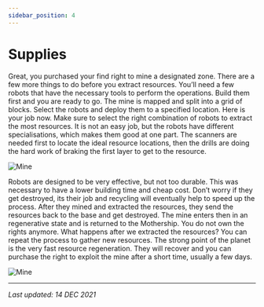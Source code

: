```yaml
---
sidebar_position: 4
---
```


# Supplies

Great, you purchased your find right to mine a designated zone. There are a few more things to do before you extract resources. You’ll need a few robots that have the necessary tools to perform the operations. Build them first and you are ready to go.
The mine is mapped and split into a grid of blocks. Select the robots and deploy them to a specified location. Here is your job now. Make sure to select the right combination of robots to extract the most resources. It is not an easy job, but the robots have different specialisations, which makes them good at one part. The scanners are needed first to locate the ideal resource locations, then the drills are doing the hard work of braking the first layer to get to the resource.

![Mine](/img/wiki/mine.png)

Robots are designed to be very effective, but not too durable. This was necessary to have a lower building time and cheap cost. Don’t worry if they get destroyed, its their job and recycling will eventually help to speed up the process. After they mined and extracted the resources, they send the resources back to the base and get destroyed. The mine enters then in an regenerative state and is returned to the Mothership. You do not own the rights anymore.
What happens after we extracted the resources? You can repeat the process to gather new resources. The strong point of the planet is the very fast resource regeneration. They will recover and you can purchase the right to exploit the mine after a short time, usually a few days.

![Mine](/img/wiki/mine_blocks.png)

---

*Last updated: 14 DEC 2021*